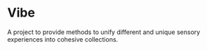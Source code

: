 # Vibe

A project to provide methods to unify different and unique
sensory experiences into cohesive collections.
